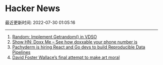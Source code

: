 # Hacker News

最近更新时间: 2022-07-30 01:05:16

--- 
1. [Random: Implement Getrandom() in VDSO](https://lore.kernel.org/lkml/20220729145525.1729066-1-Jason@zx2c4.com/) 
2. [Show HN: Doxx Me – See how doxxable your phone number is](https://app.efani.com/doxx/hackernews/) 
3. [Pachyderm is hiring React and Go devs to build Reproducible Data Pipelines](https://www.pachyderm.com/careers/#positions) 
4. [David Foster Wallace’s final attempt to make art moral](https://www.newyorker.com/books/under-review/david-foster-wallaces-final-attempt-to-make-art-moral) 
